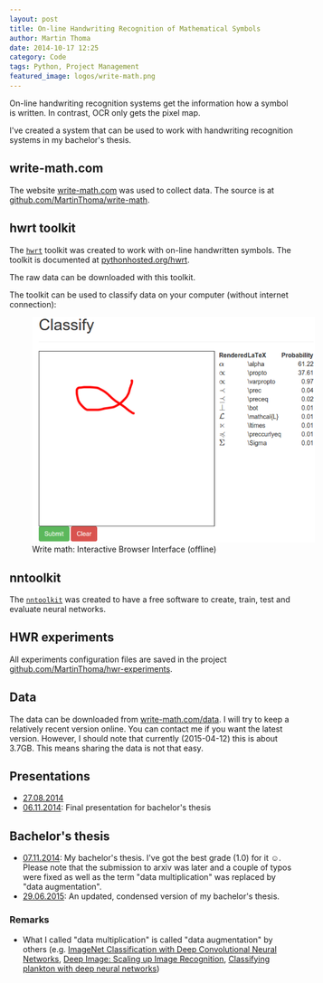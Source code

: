 ```yaml
---
layout: post
title: On-line Handwriting Recognition of Mathematical Symbols
author: Martin Thoma
date: 2014-10-17 12:25
category: Code
tags: Python, Project Management
featured_image: logos/write-math.png
---
```


On-line handwriting recognition systems get the information how a symbol is
written. In contrast, OCR only gets the pixel map.

I've created a system that can be used to work with handwriting recognition
systems in my bachelor's thesis.

## write-math.com

The website [write-math.com](http://write-math.com) was used to collect data.
The source is at [github.com/MartinThoma/write-math](https://github.com/MartinThoma/write-math).

## hwrt toolkit

The [`hwrt`](https://github.com/MartinThoma/hwrt) toolkit was created to
work with on-line handwritten symbols. The toolkit is documented at
[pythonhosted.org/hwrt](https://pythonhosted.org/hwrt/).

The raw data can be downloaded with this toolkit.

The toolkit can be used to classify data on your computer (without internet
connection):

<figure class="aligncenter">
            <a href="../images/2015/01/write-math-browser-ui.png"><img src="../images/2015/01/write-math-browser-ui.png" alt="Write math: Interactive Browser Interface (offline)" style="max-width:500px;" class=""/></a>
            <figcaption class="text-center">Write math: Interactive Browser Interface (offline)</figcaption>
        </figure>

## nntoolkit

The [`nntoolkit`](https://github.com/MartinThoma/nntoolkit) was created to
have a free software to create, train, test and evaluate neural networks.


## HWR experiments

All experiments configuration files are saved in the project
[github.com/MartinThoma/hwr-experiments](https://github.com/MartinThoma/hwr-experiments).


## Data

The data can be downloaded from <a href="http://write-math.com/data">write-math.com/data</a>.
I will try to keep a relatively recent version online. You can contact me if
you want the latest version. However, I should note that currently (2015-04-12)
this is about 3.7GB. This means sharing the data is not that easy.


## Presentations

* [27.08.2014](https://github.com/MartinThoma/LaTeX-examples/blob/master/presentations/Bachelor-Short/LaTeX/bachelor-short.pdf?raw=true)
* [06.11.2014](https://github.com/MartinThoma/LaTeX-examples/blob/master/presentations/Bachelor-Final-Presentation/LaTeX/Bachelor-Final-Presentation.pdf?raw=true):
  Final presentation for bachelor's thesis

## Bachelor's thesis

* [07.11.2014](http://arxiv.org/abs/1511.09030):
  My bachelor's thesis. I've got the best grade (1.0) for it ☺. Please note
  that the submission to arxiv was later and a couple of typos were fixed as
  well as the term "data multiplication" was replaced by "data augmentation".
* [29.06.2015](http://digbib.ubka.uni-karlsruhe.de/volltexte/1000048047): An
  updated, condensed version of my bachelor's thesis.

### Remarks

* What I called "data multiplication" is called "data augmentation" by others
  (e.g. [ImageNet Classification with Deep Convolutional Neural Networks](http://www.cs.toronto.edu/~fritz/absps/imagenet.pdf), [Deep Image: Scaling up Image Recognition](http://arxiv.org/abs/1501.02876), [Classifying plankton with deep neural networks](http://benanne.github.io/2015/03/17/plankton.html#data-augmentation))